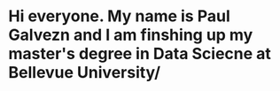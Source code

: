 # Hi everyone. My name is Paul Galvezn and I am finshing up my master's degree in Data Sciecne at Bellevue University/ 
